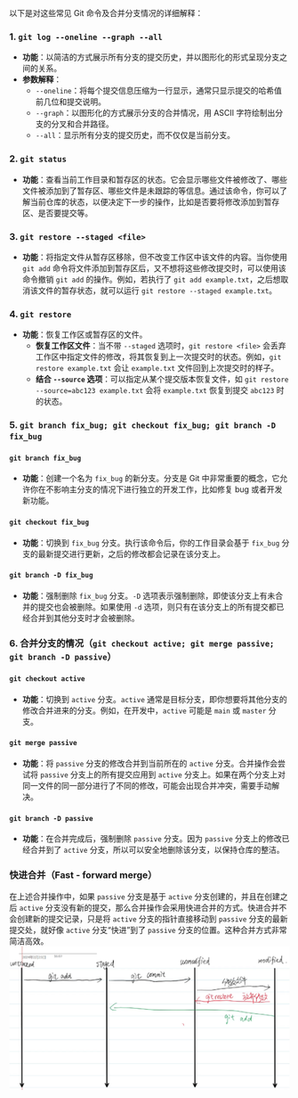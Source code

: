 以下是对这些常见 Git 命令及合并分支情况的详细解释：

### 1. `git log --oneline --graph --all`
- **功能**：以简洁的方式展示所有分支的提交历史，并以图形化的形式呈现分支之间的关系。
- **参数解释**：
    - `--oneline`：将每个提交信息压缩为一行显示，通常只显示提交的哈希值前几位和提交说明。
    - `--graph`：以图形化的方式展示分支的合并情况，用 ASCII 字符绘制出分支的分叉和合并路径。
    - `--all`：显示所有分支的提交历史，而不仅仅是当前分支。

### 2. `git status`
- **功能**：查看当前工作目录和暂存区的状态。它会显示哪些文件被修改了、哪些文件被添加到了暂存区、哪些文件是未跟踪的等信息。通过该命令，你可以了解当前仓库的状态，以便决定下一步的操作，比如是否要将修改添加到暂存区、是否要提交等。

### 3. `git restore --staged <file>`
- **功能**：将指定文件从暂存区移除，但不改变工作区中该文件的内容。当你使用 `git add` 命令将文件添加到暂存区后，又不想将这些修改提交时，可以使用该命令撤销 `git add` 的操作。例如，若执行了 `git add example.txt`，之后想取消该文件的暂存状态，就可以运行 `git restore --staged example.txt`。

### 4. `git restore`
- **功能**：恢复工作区或暂存区的文件。
    - **恢复工作区文件**：当不带 `--staged` 选项时，`git restore <file>` 会丢弃工作区中指定文件的修改，将其恢复到上一次提交时的状态。例如，`git restore example.txt` 会让 `example.txt` 文件回到上次提交时的样子。
    - **结合 `--source` 选项**：可以指定从某个提交版本恢复文件，如 `git restore --source=abc123 example.txt` 会将 `example.txt` 恢复到提交 `abc123` 时的状态。

### 5. `git branch fix_bug; git checkout fix_bug; git branch -D fix_bug`
#### `git branch fix_bug`
- **功能**：创建一个名为 `fix_bug` 的新分支。分支是 Git 中非常重要的概念，它允许你在不影响主分支的情况下进行独立的开发工作，比如修复 bug 或者开发新功能。
#### `git checkout fix_bug`
- **功能**：切换到 `fix_bug` 分支。执行该命令后，你的工作目录会基于 `fix_bug` 分支的最新提交进行更新，之后的修改都会记录在该分支上。
#### `git branch -D fix_bug`
- **功能**：强制删除 `fix_bug` 分支。`-D` 选项表示强制删除，即使该分支上有未合并的提交也会被删除。如果使用 `-d` 选项，则只有在该分支上的所有提交都已经合并到其他分支时才会被删除。

### 6. 合并分支的情况（`git checkout active; git merge passive; git branch -D passive`）
#### `git checkout active`
- **功能**：切换到 `active` 分支。`active` 通常是目标分支，即你想要将其他分支的修改合并进来的分支。例如，在开发中，`active` 可能是 `main` 或 `master` 分支。
#### `git merge passive`
- **功能**：将 `passive` 分支的修改合并到当前所在的 `active` 分支。合并操作会尝试将 `passive` 分支上的所有提交应用到 `active` 分支上。如果在两个分支上对同一文件的同一部分进行了不同的修改，可能会出现合并冲突，需要手动解决。
#### `git branch -D passive`
- **功能**：在合并完成后，强制删除 `passive` 分支。因为 `passive` 分支上的修改已经合并到了 `active` 分支，所以可以安全地删除该分支，以保持仓库的整洁。

### 快进合并（Fast - forward merge）
在上述合并操作中，如果 `passive` 分支是基于 `active` 分支创建的，并且在创建之后 `active` 分支没有新的提交，那么合并操作会采用快进合并的方式。快进合并不会创建新的提交记录，只是将 `active` 分支的指针直接移动到 `passive` 分支的最新提交处，就好像 `active` 分支“快进”到了 `passive` 分支的位置。这种合并方式非常简洁高效。 
![alt text](image.png)